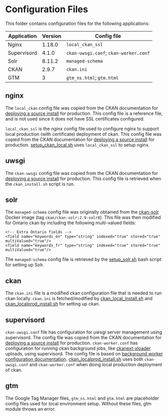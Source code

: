 # Configuration Files

This folder contains configuration files for the following applications:

| Application | Version | Config file |
| ----------- | ------- |------------ |
| Nginx       | 1.18.0 |`local_ckan_ssl`|
| Supervisord | 4.1.0  |`ckan-uwsgi.conf`; `ckan-worker.conf`|
| Solr        | 8.11.2 |`managed-schema`|
| CKAN        | 2.9.7  |`ckan.ini`|
| GTM         | 3 |`gtm_ns.html`; `gtm.html`|

## nginx
The `local_ckan` config file was copied from the CKAN documentation for [deploying a source install](https://docs.ckan.org/en/2.9/maintaining/installing/deployment.html#create-the-nginx-config-file) for production. This config file is a reference file, and is not used since it does not have SSL certificates configured.

`local_ckan_ssl` is the nginx config file used to configure nginx to support local production (with certificate) deployment of ckan. This config file was copied from the CKAN documentation for [deploying a source install](https://docs.ckan.org/en/2.9/maintaining/installing/deployment.html#create-the-nginx-config-file) for production.
[setup_ckan_local.sh](https://github.com/ongov/ckanext-ontario_theme/blob/ckan_script/scripts/setup_ckan_local.sh) uses `local_ckan_ssl` to setup nginx.

## uwsgi
The `ckan-uwsgi` config file was copied from the CKAN documentation for [deploying a source install](https://docs.ckan.org/en/2.9/maintaining/installing/deployment.html#id2) for production. This config file is retrieved when the `ckan_install.sh` script is run.

## solr
The `managed-schema` config file was originally obtained from the [ckan-solr](https://github.com/ckan/ckan-solr) Docker image (tag `ckan/ckan-solr:2.9-solr8`). This file was then modified for Ontario ckan by including the following multi-valued fields:
```
<!-- Extra Ontario fields -->
<field name="keywords_en" type="string" indexed="true" stored="true" multiValued="true"/>
<field name="keywords_fr" type="string" indexed="true" stored="true" multiValued="true"/>

```

The `managed-schema` config file is retrieved by the [setup_solr.sh](https://github.com/ongov/ckanext-ontario_theme/blob/solr8/scripts/setup_solr.sh) bash script for setting up Solr.   

## ckan
The `ckan.ini` file is a modified ckan configuration file that is needed to run ckan locally.
`ckan.ini` is fetched/modified by [ckan_local_install.sh](https://github.com/ongov/ckanext-ontario_theme/blob/ckan_script/scripts/ckan_local_install.sh) and [ckan_localprod_install.sh](https://github.com/ongov/ckanext-ontario_theme/blob/ckan_script/scripts/ckan_localprod_install.sh) for setting up ckan.

## supervisord
`ckan-uwsgi.conf` file has configuration for uwsgi server management using supervisord. The config file was copied from the CKAN documentation for [deploying a source install](https://docs.ckan.org/en/2.9/maintaining/installing/deployment.html#id2) for production.
`ckan-worker.conf` has configuration for running ckan background jobs, like [ckanext-xloader](https://github.com/ckan/ckanext-xloader) uploads, using supervisord. The config file is based on [background worker configuration documentation](https://docs.ckan.org/en/latest/maintaining/background-tasks.html#managing-background-jobs).
[ckan_localprod_install.sh](https://github.com/ongov/ckanext-ontario_theme/blob/ckan_script/scripts/ckan_localprod_install.sh) uses both `ckan-uwsgi.conf` and `ckan-worker.conf` when doing local production deployment of ckan.

## gtm
The Google Tag Manager files, `gtm_ns.html` and `gtm.html` are placeholder config files used for local environment setup. Without these files, gtm module throws an error.
